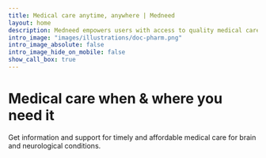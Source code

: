 ```yaml
---
title: Medical care anytime, anywhere | Medneed
layout: home
description: Medneed empowers users with access to quality medical care when they need it and where they need it. You can book and order what you need for quality medical care in a few minutes.
intro_image: "images/illustrations/doc-pharm.png"
intro_image_absolute: false
intro_image_hide_on_mobile: false
show_call_box: true
---
```


# Medical care when & where you need it 

Get information and support for timely and affordable medical care for brain and neurological conditions.
